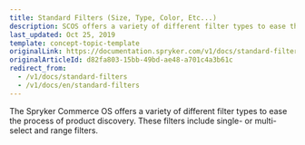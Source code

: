 ```yaml
---
title: Standard Filters (Size, Type, Color, Etc...)
description: SCOS offers a variety of different filter types to ease the process of product discovery. These filters include single- or multi-select and range filters.
last_updated: Oct 25, 2019
template: concept-topic-template
originalLink: https://documentation.spryker.com/v1/docs/standard-filters
originalArticleId: d82fa803-15bb-49bd-ae48-a701c4a3b61c
redirect_from:
  - /v1/docs/standard-filters
  - /v1/docs/en/standard-filters
---
```


The Spryker Commerce OS offers a variety of different filter types to ease the process of product discovery. These filters include single- or multi-select and range filters.


